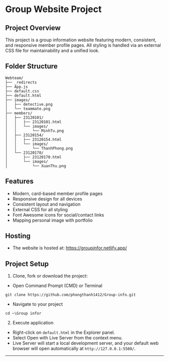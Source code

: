 # Group Website Project

## Project Overview
This project is a group information website featuring modern, consistent, and responsive member profile pages. All styling is handled via an external CSS file for maintainability and a unified look.

## Folder Structure
```
Webteam/
├── _redirects
├── App.js
├── default.css
├── default.html
├── images/
│   ├── detective.png
│   └── teammate.png
├── members/
│   ├── 23120101/
│   │   ├── 23120101.html
│   │   └── images/
│   │       └── MinhTu.png
│   ├── 23120154/
│   │   ├── 23120154.html
│   │   └── images/
│   │       └── ThanhPhong.png
│   └── 23120170/
│       ├── 23120170.html
│       └── images/
│           └── XuanThu.png
```

## Features
- Modern, card-based member profile pages
- Responsive design for all devices
- Consistent layout and navigation
- External CSS for all styling
- Font Awesome icons for social/contact links
- Mapping personal image with portfolio

## Hosting
- The website is hosted at: https://groupinfor.netlify.app/

## Project Setup
1. Clone, fork or download the project:
- Open Command Prompt (CMD) or Terminal
```
git clone https://github.com/phongthanh1412/Group-info.git
```
- Navigate to your project
```
cd ~\Group infor
```
2. Execute application
- Right-click on `default.html` in the Explorer panel.
- Select Open with Live Server from the context menu.
- Live Server will start a local development server, and your default web browser will open automatically at `http://127.0.0.1:5500/`.

---

